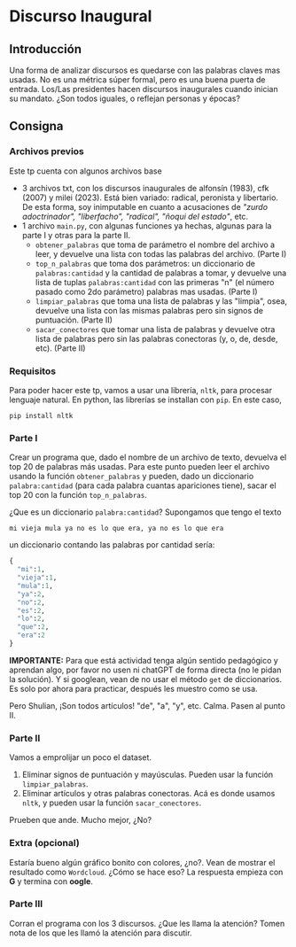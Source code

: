 # Discurso Inaugural

## Introducción
Una forma de analizar discursos es quedarse con las palabras claves mas usadas. No es una métrica súper formal, pero es una buena puerta de entrada.
Los/Las presidentes hacen discursos inaugurales cuando inician su mandato. ¿Son todos iguales, o reflejan personas y épocas?

## Consigna

### Archivos previos
Este tp cuenta con algunos archivos base
- 3 archivos txt, con los discursos inaugurales de alfonsín (1983), cfk (2007) y milei (2023). Está bien variado: radical, peronista y libertario. De esta forma, soy inimputable en cuanto a acusaciones de *"zurdo adoctrinador", "liberfacho", "radical", "ñoqui del estado"*, etc.
- 1 archivo `main.py`, con algunas funciones ya hechas, algunas para la parte I y otras para la parte II.
  - `obtener_palabras` que toma de parámetro el nombre del archivo a leer, y devuelve una lista con todas las palabras del archivo. (Parte I)
  - `top_n_palabras` que toma dos parámetros: un diccionario de `palabras:cantidad` y la cantidad de palabras a tomar, y devuelve una lista de tuplas `palabras:cantidad` con las primeras "n" (el número pasado como 2do parámetro) palabras mas usadas. (Parte I)
  - `limpiar_palabras` que toma una lista de palabras y las "limpia", osea, devuelve una lista con las mismas palabras pero sin signos de puntuación. (Parte II)
  - `sacar_conectores` que tomar una lista de palabras y devuelve otra lista de palabras pero sin las palabras conectoras (y, o, de, desde, etc). (Parte II)

### Requisitos
Para poder hacer este tp, vamos a usar una librería, `nltk`, para procesar lenguaje natural. En python, las librerías se installan con `pip`. En este caso,
```
pip install nltk
```

### Parte I

Crear un programa que, dado el nombre de un archivo de texto, devuelva el top 20 de palabras más usadas. Para este punto pueden leer el archivo usando la función `obtener_palabras` y pueden, dado un diccionario `palabra:cantidad` (para cada palabra cuantas apariciones tiene), sacar el top 20 con la función `top_n_palabras`.

¿Que es un diccionario `palabra:cantidad`? Supongamos que tengo el texto
```
mi vieja mula ya no es lo que era, ya no es lo que era
```
un diccionario contando las palabras por cantidad sería:
```python
{
  "mi":1,
  "vieja":1,
  "mula":1,
  "ya":2,
  "no":2,
  "es":2,
  "lo":2,
  "que":2,
  "era":2
}
```

**IMPORTANTE:** Para que está actividad tenga algún sentido pedagógico y aprendan algo, por favor no usen ni chatGPT de forma directa (no le pidan la solución). Y si googlean, vean de no usar el método `get` de diccionarios. Es solo por ahora para practicar, después les muestro como se usa.

Pero Shulian, ¡Son todos artículos! "de", "a", "y", etc. Calma. Pasen al punto II.

### Parte II

Vamos a emprolijar un poco el dataset. 
1. Eliminar signos de puntuación y mayúsculas. Pueden usar la función `limpiar_palabras`.
2. Eliminar artículos y otras palabras conectoras. Acá es donde usamos `nltk`, y pueden usar la función `sacar_conectores`.

Prueben que ande. Mucho mejor, ¿No? 
   
### Extra (opcional)

Estaría bueno algún gráfico bonito con colores, ¿no?. Vean de mostrar el resultado como `Wordcloud`. ¿Cómo se hace eso? La respuesta empieza con **G** y termina con **oogle**.

### Parte III

Corran el programa con los 3 discursos. ¿Que les llama la atención? Tomen nota de los que les llamó la atención para discutir.